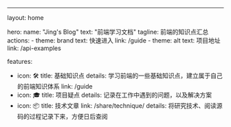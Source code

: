 ---
layout: home

hero:
  name: "Jing's Blog"
  text: "前端学习文档"
  tagline: 前端的知识点汇总
  actions:
    - theme: brand
      text: 快速进入
      link: /guide
    - theme: alt
      text: 项目地址
      link: /api-examples

features:
  - icon: 🛠️
    title: 基础知识点
    details: 学习前端的一些基础知识点，建立属于自己的前端知识体系
    link: /guide
  - icon: 🎓
    title: 项目疑点
    details: 记录在工作中遇到的问题，以及解决方案
  - icon: 📦
    title: 技术文章
    link: /share/technique/
    details: 将研究技术、阅读源码的过程记录下来，方便日后查阅

